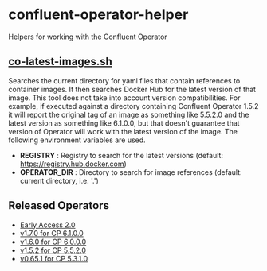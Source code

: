 # confluent-operator-helper
Helpers for working with the Confluent Operator


## [co-latest-images.sh](./co-latest-images.sh)

Searches the current directory for yaml files that contain references to container images. It then searches Docker Hub for the latest version of that image. This tool does not take into account version compatibilities. For example, if executed against a directory containing Confluent Operator 1.5.2 it will report the original tag of an image as something like 5.5.2.0 and the latest version as something like 6.1.0.0, but that doesn't guarantee that version of Operator will work with the latest version of the image. The following environment variables are used.

* **REGISTRY** : Registry to search for the latest versions (default: https://registry.hub.docker.com)
* **OPERATOR_DIR** : Directory to search for image references (default: current directory, i.e. '.')

## Released Operators

* [Early Access 2.0](https://github.com/confluentinc/operator-earlyaccess/)
* [v1.7.0 for CP 6.1.0.0](https://platform-ops-bin.s3-us-west-1.amazonaws.com/operator/confluent-operator-1.7.0.tar.gz)
* [v1.6.0 for CP 6.0.0.0](https://platform-ops-bin.s3-us-west-1.amazonaws.com/operator/confluent-operator-1.6.0-for-confluent-platform-6.0.0.tar.gz)
* [v1.5.2 for CP 5.5.2.0](https://platform-ops-bin.s3-us-west-1.amazonaws.com/operator/confluent-operator-1.5.2-for-confluent-platform-5.5.2.tar.gz)
* [v0.65.1 for CP 5.3.1.0](https://platform-ops-bin.s3-us-west-1.amazonaws.com/operator/confluent-operator-20190912-v0.65.1.tar.gz)

